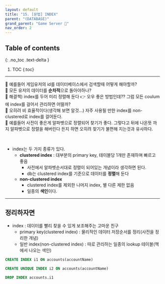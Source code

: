 ```yaml
---
layout: default
title: "15. [문법] INDEX"
parent: "(DATABASE)"
grand_parent: "Game Server 👾"
nav_order: 2
---
```


## Table of contents
{: .no_toc .text-delta }

1. TOC
{:toc}

---

🥑 예를들어 게임유저의 id를 데이터베이스에서 검색할때 어떻게 해야할까?<br>
🥑 모든 유저의 데이터를 **순차적**으로 돌아야하나?<br>
🥑 해결책) index를 두어 미리 정렬해 둔다 👉 오우 좋은 방법인데?? 그럼 모든 coulum에 index를 걸어서 관리하면 어떨까?<br>
🥑 오히려 비 효율적이다(생각해 보면 알것...) 자주 사용될 만한 index를 non-clustered로 index를 걸어둔다.<br>
🥑 예를들어 사전이 좋은게 알파벳으로 정렬되어 찾기가 좋다. 그렇다고 뒤에 나온뜻 까지 알파벳으로 정렬을 해버린다 든지 하면 오히려 찾기가 불편해 지는것과 유사하다.

<br>

* index는 두 가지 종류가 있다.
    * **clustered index** : 대부분의 primary key, 테이블당 1개만 존재하며 빠르고 좋음
        * 사전에서 알파벳순서대로 정렬이 되어있는 개념이라 생각하면 된다.
        * db는 clustered index를 기준으로 데이터를 **정렬**해 둔다
    * **non-clustered index** 
        * clustered index를 제외한 나머지 index, 별 다른 제한 없음
        * 일종의 **색인**이다.

---

## 정리하자면

* index : 데이터를 빨리 찾을 수 있게 보조해주는 고마운 친구
    * primary key(clustered index) : 물리적인 데이터 저장순서를 정리(사전을 정리한 개념)
    * 일반 index(non-clustered index) : 따로 관리하는 일종의 lookup 테이블(책에서 나오는 색인)

```sql
CREATE INDEX i1 ON accounts(accountName)

CREATE UNIQUE INDEX i2 ON accounts(accountName)

DROP INDEX accounts.i1
```
